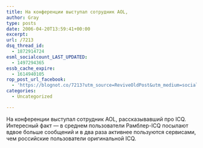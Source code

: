 ```yaml
---
title: На конференции выступал сотрудник AOL,
author: Gray
type: posts
date: 2006-04-20T13:59:41+00:00
excerpt:
url: /7213
dsq_thread_id:
  - 1872914724
esml_socialcount_LAST_UPDATED:
  - 1497294365
essb_cache_expire:
  - 1614940105
rop_post_url_facebook:
  - 'https://blognot.co/7213?utm_source=ReviveOldPost&utm_medium=social&utm_campaign=ReviveOldPost'
categories:
  - Uncategorized

---
```








На конференции выступал сотрудник AOL, рассказывавший про ICQ. Интересный факт &#8212; в среднем пользователи Рамблер-ICQ посылают вдвое больше сообщений и в два раза активнее пользуются сервисами, чем российские пользователи оригинальной ICQ.